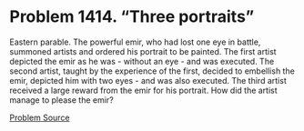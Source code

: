 # Problem 1414. “Three portraits”

Eastern parable. The powerful emir, who had lost one eye in battle, summoned artists and ordered his portrait to be painted. The first artist depicted the emir as he was - without an eye - and was executed. The second artist, taught by the experience of the first, decided to embellish the emir, depicted him with two eyes - and was also executed. The third artist received a large reward from the emir for his portrait. How did the artist manage to please the emir?

[Problem Source](https://www.trizland.ru/tasks/6183/)
